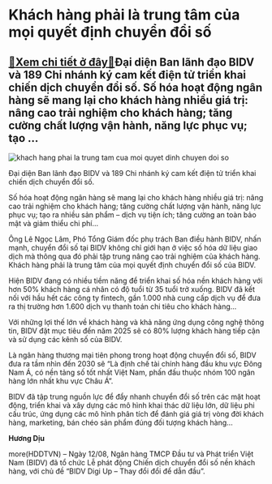 Khách hàng phải là trung tâm của mọi quyết định chuyển đổi số
=============================================================

[:gift:Xem chi tiết ở đây:gift:](https://hddtvn.com/khach-hang-phai-la-trung-tam-cua-moi-quyet-dinh-chuyen-doi-so/)Đại diện Ban lãnh đạo BIDV và 189 Chi nhánh ký cam kết điện tử triển khai chiến dịch chuyển đổi số. Số hóa hoạt động ngân hàng sẽ mang lại cho khách hàng nhiều giá trị: nâng cao trải nghiệm cho khách hàng; tăng cường chất lượng vận hành, năng lực phục vụ; tạo …
---------------------------------------------------------------------------------------------------------------------------------------------------------------------------------------------------------------------------------------------------------------------





![khach hang phai la trung tam cua moi quyet dinh chuyen doi so](https://haiquanonline.com.vn/stores/news_dataimages/diulth/082020/12/15/in_article/4457_Anh_01.jpg?rt=20200812160402 "Khách hàng phải là trung tâm của mọi quyết định chuyển đổi số")


Đại diện Ban lãnh đạo BIDV và 189 Chi nhánh ký cam kết điện tử triển khai chiến dịch chuyển đổi số.



Số hóa hoạt động ngân hàng sẽ mang lại cho khách hàng nhiều giá trị: nâng cao trải nghiệm cho khách hàng; tăng cường chất lượng vận hành, năng lực phục vụ; tạo ra nhiều sản phẩm – dịch vụ tiện ích; tăng cường an toàn bảo mật và giảm thiểu chi phí…


Ông Lê Ngọc Lâm, Phó Tổng Giám đốc phụ trách Ban điều hành BIDV, nhấn mạnh, chuyển đổi số tại BIDV không chỉ giới hạn ở việc số hóa dữ liệu giao dịch mà thông qua đó phải tập trung nâng cao trải nghiệm của khách hàng. Khách hàng phải là trung tâm của mọi quyết định chuyển đổi số của BIDV.


Hiện BIDV đang có nhiều tiềm năng để triển khai số hóa nền khách hàng với hơn 50% khách hàng cá nhân có độ tuổi từ 35 tuổi trở xuống. BIDV đã kết nối với hầu hết các công ty fintech, gần 1.000 nhà cung cấp dịch vụ để đưa ra thị trường hơn 1.600 dịch vụ thanh toán chi tiêu cho khách hàng…


Với những lợi thế lớn về khách hàng và khả năng ứng dụng công nghệ thông tin, BIDV đặt mục tiêu đến năm 2025 sẽ có 80% lượng khách hàng tiếp cận và sử dụng các kênh số của BIDV.


Là ngân hàng thương mại tiên phong trong hoạt động chuyển đổi số, BIDV đưa ra tầm nhìn đến 2030 sẽ “Là định chế tài chính hàng đầu khu vực Đông Nam Á, có nền tảng số tốt nhất Việt Nam, phấn đấu thuộc nhóm 100 ngân hàng lớn nhất khu vực Châu Á”.


BIDV đã tập trung nguồn lực để đẩy nhanh chuyển đổi số trên các mặt hoạt động, triển khai và xây dựng các mô hình khai thác dữ liệu lớn, dữ liệu phi cấu trúc, ứng dụng các mô hình phân tích để đánh giá giá trị vòng đời khách hàng, marketing, bán chéo sản phẩm đúng đối tượng khách hàng…




**Hương Dịu**



more(HDDTVN) – Ngày 12/08, Ngân hàng TMCP Đầu tư và Phát triển Việt Nam (BIDV) đã tổ chức Lễ phát động Chiến dịch chuyển đổi số nền khách hàng, với chủ đề “BIDV Digi Up – Thay đổi đổi để dẫn đầu”.

